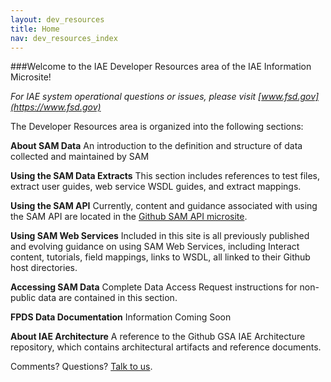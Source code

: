 ```yaml
---
layout: dev_resources
title: Home
nav: dev_resources_index
---
```

###Welcome to the IAE Developer Resources area of the IAE Information Microsite!

_For IAE system operational questions or issues, please visit [www.fsd.gov](https://www.fsd.gov)_

The Developer Resources area is organized into the following sections:

__About SAM Data__ An introduction to the definition and structure of data collected and maintained by SAM

__Using the SAM Data Extracts__ This section includes references to test files, extract user guides, web service WSDL guides, and extract mappings.

__Using the SAM API__ Currently, content and guidance associated with using the SAM API are located in the [Github SAM API microsite](http://gsa.github.io/sam_api/sam).


__Using SAM Web Services__ Included in this site is all previously published and evolving guidance on using SAM Web Services, including Interact content, tutorials, field mappings, links to WSDL, all linked to their Github host directories.

__Accessing SAM Data__ Complete Data Access Request instructions for non-public data are contained in this section.

__FPDS Data Documentation__ Information Coming Soon

__About IAE Architecture__ A reference to the Github GSA IAE Architecture repository, which contains architectural artifacts and reference documents.


Comments? Questions?  [Talk to us](https://github.com/GSA/IAE-Transparency-Space/issues).

